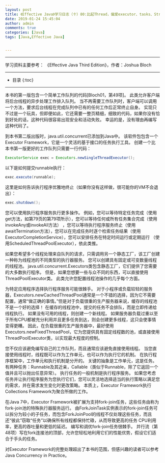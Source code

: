 ```yaml
---
layout: post
title: 《Effective Java》学习日志（十）80:比起Thread，偏爱executor、tasks、Streams
date: 2019-01-24 15:45:04
author: admin
comments: true
categories: [Java]
tags: [Java,Effective Java]


---
```




<!-- more -->

------

学习资料主要参考： 《Effective Java Third Edition》，作者：Joshua Bloch

------




* 目录
{:toc}

------

本书的第一版包含一个简单工作队列的代码[Bloch01，第49项]。 此类允许客户端将后台线程的异步处理工作排入队列。 当不再需要工作队列时，客户端可以调用一个方法，要求后台线程在完成队列中已有的任何工作后正常终止自身。 实现只不过是一个玩具，但即便如此，它还需要一整页精细，细致的代码，如果你没有恰到好处的话，这种代码很容易出现安全和活动失败。 幸运的是，没有理由再编写这种代码了。

到本书第二版出版时，java.util.concurrent已添加到Java中。 该软件包包含一个Executor Framework，它是一个灵活的基于接口的任务执行工具。 创建一个比本书第一版更好的工作队列只需要一行代码：

```java
ExecutorService exec = Executors.newSingleThreadExecutor();
```

以下是如何提交runnable执行：

```java
exec.execute(runnable);
```

这里是如何告诉执行程序优雅地终止（如果你没有这样做，很可能你的VM不会退出）：

```java
exec.shutdown();
```

您可以使用执行程序服务执行更多操作。 例如，您可以等待特定任务完成（使用get方法，如第79页的第79项所示），您可以等待任何或所有任务集合完成（使用invokeAny或invokeAll方法） ，您可以等待执行程序服务终止（使用awaitTermination方法），您可以在完成任务时逐个检索任务结果（使用ExecutorCompletionService），您可以安排任务在特定时间运行或定期运行 （使用ScheduledThreadPoolExecutor），依此类推。

如果您希望多个线程处理来自队列的请求，只需调用另一个静态工厂，该工厂创建一种称为线程池的不同类型的执行器服务。 您可以创建具有固定或可变数量线程的线程池。 java.util.concurrent.Executors类包含静态工厂，它们提供了您需要的大多数执行程序。 但是，如果您想要一些与众不同的东西，可以直接使用ThreadPoolExecutor类。 此类允许您配置线程池操作的几乎每个方面。

为特定应用程序选择执行程序服务可能很棘手。 对于小程序或负载较轻的服务器，Executors.newCachedThreadPool通常是一个不错的选择，因为它不需要配置，通常“做正确的事情。”但是对于负载很重的生产服务器来说，缓存的线程池不是一个好的选择！ 在缓存的线程池中，提交的任务不会排队，而是立即传递给线程执行。 如果没有可用的线程，则创建一个新线程。 如果服务器负载过重以至于所有CPU都被充分利用并且更多任务到达，则会创建更多线程，这只会使事情变得更糟。 因此，在负载很重的生产服务器中，最好使用Executors.newFixedThreadPool，它为您提供具有固定线程数的池，或直接使用ThreadPoolExecutor类，以实现最大程度的控制。

您不仅应该避免编写自己的工作队列，而且通常应该避免直接使用线程。 当您直接使用线程时，线程既可以作为工作单元，也可以作为执行它的机制。 在执行程序框架中，工作单元和执行机制是分开的。 关键的抽象是工作单元，这是任务。 有两种任务：Runnable及其近亲，Callable（类似于Runnable，除了它返回一个值并且可以抛出任意异常）。 执行任务的一般机制是执行程序服务。 如果您考虑任务并让执行程序服务为您执行它们，您可以灵活地选择适当的执行策略以满足您的需求，并在需求发生变化时更改策略。 本质上，Executor Framework执行Collections Framework为聚合所做的工作。

在Java 7中，Executor Framework被扩展为支持fork-join任务，这些任务由称为fork-join池的特殊执行器服务运行。 由ForkJoinTask实例表示的fork-join任务可以拆分为较小的子任务，而包含ForkJoinPool的线程不仅处理这些任务，而且还“彼此”窃取“任务”以确保所有线程都保持忙碌，从而导致更高的任务 CPU利用率，更高的吞吐量和更低的延迟。 编写和调优fork-join任务很棘手。 并行流（第48项）写在fork连接池的顶部，允许您轻松地利用它们的性能优势，假设它们适合于手头的任务。

对Executor Framework的完整处理超出了本书的范围，但感兴趣的读者可以参考Java Concurrency in Practice。

